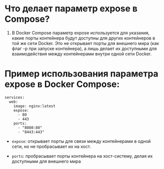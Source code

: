 # Что делает параметр expose в Compose?

1. В Docker Compose параметр expose используется для указания, какие порты контейнера будут доступны для других контейнеров в той же сети Docker. Это не открывает порты для внешнего мира (как флаг -p при запуске контейнера), а лишь делает их доступными для взаимодействия между контейнерами внутри одной сети Docker.

# Пример использования параметра expose в Docker Compose:

```version: '3'
services:
  web:
    image: nginx:latest
    expose:
      - 80
      - 443
    ports:
      - "8080:80"
      - "8443:443"
```
- `expose`: открывает порты для связи между контейнерами в одной сети, но не пробрасывает их на хост.

- `ports`: пробрасывает порты контейнера на хост-систему, делая их доступными для внешнего мира